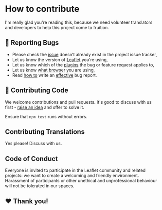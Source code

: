 
# How to contribute

I'm really glad you're reading this, because we need volunteer translators and developers to help this project come to fruition.

## :bug: Reporting Bugs

* Please check the [issue][] doesn't already exist in the project issue tracker,
* Let us know the version of [Leaflet][] you're using,
* Let us know which of the [plugins][] the bug or feature request applies to,
* Let us know [what browser][] you are using,
* Read [how to][] write an [effective][] bug report.

## :hammer: Contributing Code

We welcome contributions and pull requests. It's good to discuss with us first - [raise an idea][issue] and offer to solve it.

Ensure that `npm test` runs without errors.

## Contributing Translations

Yes please! Discuss with us.

## Code of Conduct

Everyone is invited to participate in the Leaflet community and related projects: we want to create a welcoming and friendly environment. Harassment of participants or other unethical and unprofessional behaviour will not be tolerated in our spaces.

## :heart: Thank you!

[issue]: https://github.com/nfreear/leaflet.plugins/issues
[plugins]: https://github.com/nfreear/leaflet.plugins#readme
[readme]: https://github.com/nfreear/leaflet.plugins#readme
[roadmap]: https://github.com/nfreear/leaflet.plugins/blob/main/ROADMAP.md
[leaflet]: https://leafletjs.com/
[what browser]: https://www.whatsmybrowser.org/ "What's My Browser"
[how to]: https://www.guru99.com/how-to-write-a-bug-report.html
[effective]: https://www.browserstack.com/guide/how-to-write-a-bug-report
